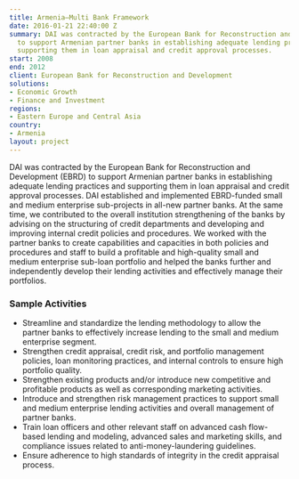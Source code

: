 ```yaml
---
title: Armenia—Multi Bank Framework
date: 2016-01-21 22:40:00 Z
summary: DAI was contracted by the European Bank for Reconstruction and Development
  to support Armenian partner banks in establishing adequate lending practices and
  supporting them in loan appraisal and credit approval processes.
start: 2008
end: 2012
client: European Bank for Reconstruction and Development
solutions:
- Economic Growth
- Finance and Investment
regions:
- Eastern Europe and Central Asia
country:
- Armenia
layout: project
---
```


DAI was contracted by the European Bank for Reconstruction and Development (EBRD) to support Armenian partner banks in establishing adequate lending practices and supporting them in loan appraisal and credit approval processes. DAI established and implemented EBRD-funded small and medium enterprise sub-projects in all-new partner banks. At the same time, we contributed to the overall institution strengthening of the banks by advising on the structuring of credit departments and developing and improving internal credit policies and procedures. We worked with the partner banks to create capabilities and capacities in both policies and procedures and staff to build a profitable and high-quality small and medium enterprise sub-loan portfolio and helped the banks further and independently develop their lending activities and effectively manage their portfolios.

### Sample Activities

* Streamline and standardize the lending methodology to allow the partner banks to effectively increase lending to the small and medium enterprise segment.
* Strengthen credit appraisal, credit risk, and portfolio management policies, loan monitoring practices, and internal controls to ensure high portfolio quality.
* Strengthen existing products and/or introduce new competitive and profitable products as well as corresponding marketing activities.
* Introduce and strengthen risk management practices to support small and medium enterprise lending activities and overall management of partner banks.
* Train loan officers and other relevant staff on advanced cash flow-based lending and modeling, advanced sales and marketing skills, and compliance issues related to anti-money-laundering guidelines.
* Ensure adherence to high standards of integrity in the credit appraisal process.
